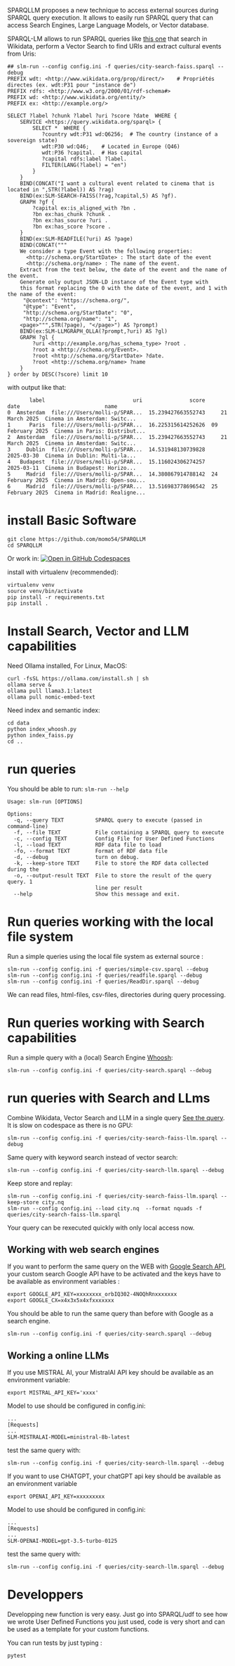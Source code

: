 SPARQLLM proposes a new technique to access external sources during SPARQL query execution.
It allows to easily run SPARQL query that can access Search Engines, Large Language Models, or Vector database. 

SPARQL-LM allows to run SPARQL queries like [this one](queries/city-search-faiss-llm.sparql) that search in Wikidata, perform a Vector Search to find URIs and extract cultural events from Uris:
```
## slm-run --config config.ini -f queries/city-search-faiss.sparql --debug
PREFIX wdt: <http://www.wikidata.org/prop/direct/>    # Propriétés directes (ex. wdt:P31 pour "instance de")
PREFIX rdfs: <http://www.w3.org/2000/01/rdf-schema#>
PREFIX wd: <http://www.wikidata.org/entity/>  
PREFIX ex: <http://example.org/>

SELECT ?label ?chunk ?label ?uri ?score ?date  WHERE {
    SERVICE <https://query.wikidata.org/sparql> {
        SELECT *  WHERE {
           ?country wdt:P31 wd:Q6256;  # The country (instance of a sovereign state)
           wdt:P30 wd:Q46;    # Located in Europe (Q46)
           wdt:P36 ?capital.  # Has capital
           ?capital rdfs:label ?label.
           FILTER(LANG(?label) = "en")
        } 
    } 
    BIND(CONCAT("I want a cultural event related to cinema that is located in ",STR(?label)) AS ?rag)
    BIND(ex:SLM-SEARCH-FAISS(?rag,?capital,5) AS ?gf).
    GRAPH ?gf {
        ?capital ex:is_aligned_with ?bn .
        ?bn ex:has_chunk ?chunk .
        ?bn ex:has_source ?uri .
        ?bn ex:has_score ?score .
    }
    BIND(ex:SLM-READFILE(?uri) AS ?page)   
    BIND(CONCAT("""
    We consider a type Event with the following properties:
      <http://schema.org/StartDate> : The start date of the event
      <http://schema.org/name> : The name of the event.
    Extract from the text below, the date of the event and the name of the event. 
    Generate only output JSON-LD instance of the Event type with
    this format replacing the 0 with the date of the event, and 1 with the name of the event:
     "@context": "https://schema.org/",
     "@type": "Event",
     "http://schema.org/StartDate": "0",
     "http://schema.org/name": "1",
    <page>""",STR(?page), "</page>") AS ?prompt)
    BIND(ex:SLM-LLMGRAPH_OLLA(?prompt,?uri) AS ?gl)
    GRAPH ?gl {
        ?uri <http://example.org/has_schema_type> ?root . 
        ?root a <http://schema.org/Event>. 
        ?root <http://schema.org/StartDate> ?date.
        ?root <http://schema.org/name> ?name
    }    
} order by DESC(?score) limit 10
```

with output like that:
```
       label                            uri               score              date                           name
0  Amsterdam  file:///Users/molli-p/SPAR...  15.239427663552743     21 March 2025  Cinema in Amsterdam: Switc...
1      Paris  file:///Users/molli-p/SPAR...  16.225315614252626  09 February 2025  Cinema in Paris: Distribut...
2  Amsterdam  file:///Users/molli-p/SPAR...  15.239427663552743     21 March 2025  Cinema in Amsterdam: Switc...
3     Dublin  file:///Users/molli-p/SPAR...  14.531948130739828        2025-03-30  Cinema in Dublin: Multi-la...
4   Budapest  file:///Users/molli-p/SPAR...  15.116024306274257        2025-03-11  Cinema in Budapest: Horizo...
5     Madrid  file:///Users/molli-p/SPAR...  14.380867914788142  24 February 2025  Cinema in Madrid: Open-sou...
6     Madrid  file:///Users/molli-p/SPAR...  13.516983778696542  25 February 2025  Cinema in Madrid: Realigne...
```



# install Basic Software

```
git clone https://github.com/momo54/SPARQLLM
cd SPARQLLM
```
Or  work in:
[![Open in GitHub Codespaces](https://github.com/codespaces/badge.svg)](https://codespaces.new/momo54/SPARQLLM?quickstart=1)



install with virtualenv (recommended):
```
virtualenv venv
source venv/bin/activate
pip install -r requirements.txt
pip install .
```

# Install Search, Vector and LLM capabilities

Need Ollama installed, For Linux, MacOS:
```
curl -fsSL https://ollama.com/install.sh | sh
ollama serve &
ollama pull llama3.1:latest
ollama pull nomic-embed-text
```

Need index and semantic index:
```
cd data
python index_whoosh.py
python index_faiss.py
cd ..
```

# run queries

You should be able to run: `slm-run --help`
```
Usage: slm-run [OPTIONS]

Options:
  -q, --query TEXT          SPARQL query to execute (passed in command-line)
  -f, --file TEXT           File containing a SPARQL query to execute
  -c, --config TEXT         Config File for User Defined Functions
  -l, --load TEXT           RDF data file to load
  -fo, --format TEXT        Format of RDF data file
  -d, --debug               turn on debug.
  -k, --keep-store TEXT     File to store the RDF data collected during the
  -o, --output-result TEXT  File to store the result of the query query. 1
                            line per result
  --help                    Show this message and exit.
```

# Run queries working with the local file system


Run a simple queries using the local file system as external source :
```
slm-run --config config.ini -f queries/simple-csv.sparql --debug
slm-run --config config.ini -f queries/readfile.sparql --debug
slm-run --config config.ini -f queries/ReadDir.sparql --debug
```

We can read files, html-files, csv-files, directories during query processing.


# Run queries working with Search capabilities

Run a simple query with a (local) Search Engine [Whoosh](https://github.com/whoosh-community/whoosh):
```
slm-run --config config.ini -f queries/city-search.sparql --debug
```

# run queries with Search and LLms

Combine Wikidata, Vector Search and LLM in a single query [See the query](queries/city-search-faiss-llm.sparql). It is slow on codespace as there is no GPU:
```
slm-run --config config.ini -f queries/city-search-faiss-llm.sparql --debug
```

Same query with keyword search instead of vector search:
```
slm-run --config config.ini -f queries/city-search-llm.sparql --debug
```

Keep store and replay:
```
slm-run --config config.ini -f queries/city-search-faiss-llm.sparql --keep-store city.nq
slm-run --config config.ini --load city.nq  --format nquads -f queries/city-search-faiss-llm.sparql
````

Your query can be rexecuted quickly with only local access now. 


## Working with web search engines

If you want to perform the same query on the WEB with [Google Search API](https://developers.google.com/custom-search), your custom search Google API have
to be  activated and the keys have to be available as environment variables :
```
export GOOGLE_API_KEY=xxxxxxxx_orbIQ302-4NOQhRnxxxxxxx
export GOOGLE_CX=x4x3x5x4xfxxxxxxx
```

You should be able to run the same query than before with Google
as a search engine.
```
slm-run --config config.ini -f queries/city-search.sparql --debug
```


## Working a online LLMs

If you  use MISTRAL AI, your MistralAI API key should be available as an environment variable:
```
export MISTRAL_API_KEY='xxxx'
```

Model to use should be configured in config.ini:
```
...
[Requests]
...
SLM-MISTRALAI-MODEL=ministral-8b-latest
```

test the same query with:
```
slm-run --config config.ini -f queries/city-search-llm.sparql --debug
```


If you want to use CHATGPT, your chatGPT api key should be available as an environment variable
```
export OPENAI_API_KEY=xxxxxxxxx
```

Model to use should be configured in config.ini:
```
...
[Requests]
...
SLM-OPENAI-MODEL=gpt-3.5-turbo-0125
```

test the same query with:
```
slm-run --config config.ini -f queries/city-search-llm.sparql --debug
```


# Developpers

Developping new function is very easy. Just go into SPARQL/udf to see how we wrote User Defined Functions you just used, code is very short and can be used as a template for your custom functions. 

You can run tests by  just typing :
```
pytest
```